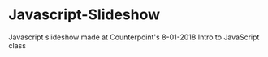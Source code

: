 # Javascript-Slideshow
Javascript slideshow made at Counterpoint's 8-01-2018 Intro to JavaScript class
